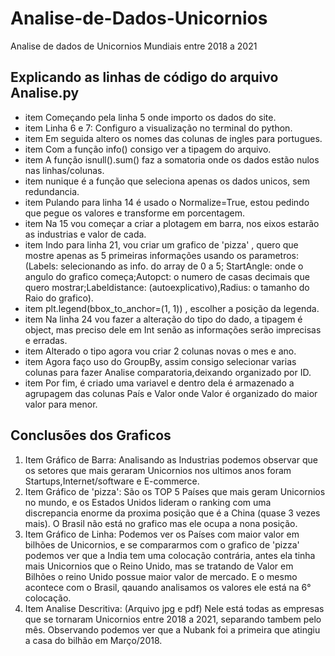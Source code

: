 # Analise-de-Dados-Unicornios
Analise de dados de Unicornios Mundiais entre 2018 a 2021

## Explicando as linhas de código do arquivo Analise.py 

* item Começando pela linha 5 onde importo os dados do site.  
* item Linha 6 e 7: Configuro a visualização no terminal do python.  
* item Em seguida altero os nomes das colunas de ingles para portugues.  
* item Com a função info() consigo ver a tipagem do arquivo.  
* item A função isnull().sum() faz a somatoria onde os dados estão nulos nas linhas/colunas.  
* item nunique é a função que seleciona apenas os dados unicos, sem redundancia.  
* item Pulando para linha 14 é usado o Normalize=True, estou pedindo que pegue os valores e transforme em porcentagem.  
* item Na 15 vou começar a criar a plotagem em barra, nos eixos estarão as industrias e valor de cada.  
* item Indo para linha 21, vou criar um grafico de 'pizza' , quero que mostre apenas as 5 primeiras informações usando os parametros:  (Labels: selecionando as info. do array de 0 a 5; StartAngle: onde o angulo do grafico começa;Autopct: o numero de casas decimais que quero mostrar;Labeldistance: (autoexplicativo),Radius: o tamanho do Raio do grafico).  
* item plt.legend(bbox_to_anchor=(1, 1)) , escolher a posição da legenda.  
* item Na linha 24 vou fazer a alteração do tipo do dado, a tipagem é object, mas preciso dele em Int senão as informações serão imprecisas e erradas.  
* item Alterado o tipo agora vou criar 2 colunas novas o mes e ano.  
* item Agora faço uso do GroupBy, assim consigo selecionar varias colunas para fazer Analise comparatoria,deixando organizado por ID.  
* item Por fim, é criado uma variavel e dentro dela é armazenado a agrupagem das colunas País e Valor onde Valor é organizado do maior valor para menor.  


## Conclusões dos Graficos

1. Item Gráfico de Barra: Analisando as Industrias podemos observar que os setores que mais geraram Unicornios nos ultimos anos foram Startups,Internet/software e E-commerce.  
2. Item Gráfico de 'pizza': São os TOP 5 Países que mais geram Unicornios no mundo, e os Estados Unidos lideram o ranking com uma discrepancia enorme da proxima posição que é a China (quase 3 vezes mais). O Brasil não está no grafico mas ele ocupa a nona posição.  
3. Item Gráfico de Linha: Podemos ver os Países com maior valor em bilhões de Unicornios, e se compararmos com o grafico de 'pizza' podemos ver que a India tem uma colocação contrária, antes ela tinha mais Unicornios que o Reino Unido, mas se tratando de Valor em Bilhões o reino Unido possue maior valor de mercado. E o mesmo acontece com o Brasil, qauando analisamos os valores ele está na 6° colocação.  
4. Item Analise Descritiva: (Arquivo jpg e pdf) Nele está todas as empresas que se tornaram Unicornios entre 2018 a 2021, separando tambem pelo mês. Observando podemos ver que a Nubank foi a primeira que atingiu a casa do bilhão em Março/2018. 
